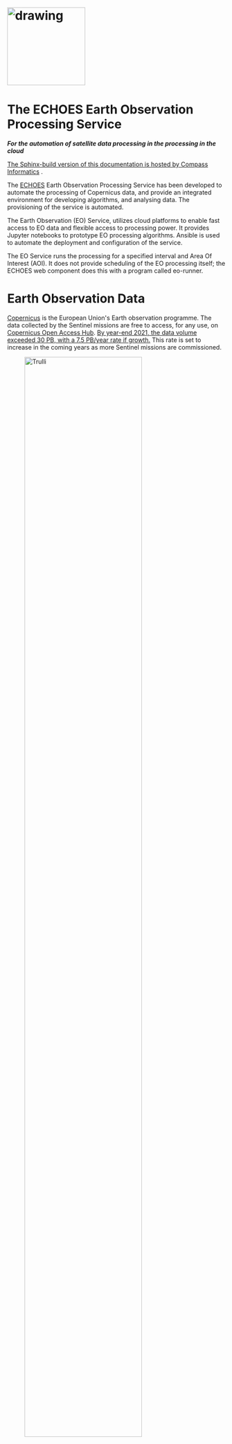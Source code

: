<h1>
<img src="images/c19Sbkgy_400x400.png" alt="drawing" width="180"/>
</h1>

# The ECHOES Earth Observation Processing Service

***For the automation of satellite data processing in the processing in the cloud***

[The Sphinx-build version of this documentation is hosted by Compass Informatics](https://docs.compass.ie/EarthObservationDocs/)
.

The [ECHOES](https://echoesproj.eu/) Earth Observation Processing Service has been developed to automate the processing
of
Copernicus data, and provide an integrated environment for developing algorithms,
and analysing data.
The provisioning of the service is automated.

The Earth Observation (EO) Service, utilizes cloud platforms to enable fast access to EO data and flexible access to
processing power.
It provides Jupyter notebooks to prototype EO processing algorithms.
Ansible is used to automate the deployment and configuration of the service.

The EO Service runs the processing for a specified interval and Area Of Interest (AOI).
It does not provide scheduling of the EO processing itself;
the ECHOES web component does this with a program called eo-runner.

# Earth Observation Data

[Copernicus](https://www.copernicus.eu/) is the European Union's Earth observation programme.
The data collected by the Sentinel missions are free to access, for any use,
on [Copernicus Open Access Hub](https://scihub.copernicus.eu/).
[By year-end 2021, the data volume exceeded 30 PB, with a 7.5 PB/year rate if growth.](https://scihub.copernicus.eu/twiki/pub/SciHubWebPortal/AnnualReport2021/COPE-SERCO-RP-22-1312_-_Sentinel_Data_Access_Annual_Report_Y2021_merged_v1.1.pdf)
This rate is set to increase in the coming years as more Sentinel missions are commissioned.

<figure>
<a href="https://www.esa.int/ESA_Multimedia/Images/2019/05/ESA-developed_Earth_observation_missions">
<img src="images/ESA-developed_Earth_observation_missions.jpg" alt="Trulli" style="width:80%"></a>
<figcaption><b>© ESA, CC BY-SA 3.0 IGO</b> </figcaption>
</figure>

The Sentinels are a family of satellite missions, developed and launched by ESA,
which provide earth observation data as part of the Copernicus programme.
Each mission in the constellation is designed to fulfil revisit and coverage requirements.
They provide global coverage of robust and continous datasets for Copernicus services.
The data is provided free of charge,
enabling downstream (including commerical) services to be developed.

The missions carry a range of sensors, including for radar and multi-spectral imaging.
They are used for land, ocean and atmospheric monitoring.
The missions used in the ECHOES project are Sentinel-1 and -2.

## Sentinel-1

***A polar-orbiting Synthetic Aperture Radar (SAR) imaging mission, for both land and ocean monitoring.***

<figure>
<a href="https://sentinels.copernicus.eu/web/sentinel/missions/sentinel-1/overview">
<img src="images/Sentinel_1-IMG_5874-white.jpg" alt="Trulli" style="width:80%"></a>
<figcaption><b>Sentinel-1 (© ESA, CC BY-SA 3.0 IGO)</b></figcaption>
</figure>

The Sentinel-1 mission comprises two polar-orbiting satellites,
performing C-band Synthetic Aperture Radar (SAR) imaging.
Being an active instrument and operating at (cloud penetrating) C-band frequencies,
Sentinel-1 can operate data and night
and its measurements are not impacted by clouds
(as in the case for optical instruments).

Sentinel-1A was launched on 3 April 2014 and Sentinel-1B on 25 April 2016.
However, as of 2022, Sentinel-1B is non-operational, due to a power issue.
This reduces the temporal resolution of the mission by half,
until Sentinel-1C is launched.

Examples of thematic areas in which Sentinel-1 data are used are:

* monitoring land-surface for motion risks
* monitoring of surface water
* monitoring of polar sea-ice
* surveillance of the marine environment
* ship detection
* mapping for forest, water and soil management

[These KML files](https://sentinels.copernicus.eu/web/sentinel/missions/sentinel-1/observation-scenario/acquisition-segments)
provide detailed information about the planned Sentinel-1 acquisitions.
These files can be opened with Google Earth.

<figure>
<img src="images/s1_acquistions.jpg" alt="Trulli" style="width:80%">
<figcaption><b>
The Sentinel-1 acquisitions covering Europe, from 2022-11-20 12:00 AM to 2022-11-23 12:00 AM.
</b></figcaption>
</figure>

## Sentinel-2

***A polar-orbiting is a multispectral high-resolution imaging mission.***

<figure>
<a href="https://sentinels.copernicus.eu/web/sentinel/missions/sentinel-2/overview">
<img src="images/Sentinel-2_pillars.jpg" alt="Trulli" style="width:80%"></a>
<figcaption><b>
Sentinel-2 (© ESA, CC BY-SA 3.0 IGO)
</b></figcaption>
</figure>

Sentinel-2A was launched on 23 June 2015, followed by Sentinel-2B on 7 March 2017.

Examples of thematic areas in which Sentinel-1 data are used are:

* Land monitoring
* Emergency management
* Climate change
* Maritime

Sentinel-2's instrument has 13 spectral bands:
four bands at 10 m, six bands at 20 m and three bands at 60 m spatial resolution.

| Sentinel-2 Bands              | Central Wavelength (µm) | Resolution (m) |
| ----------------------------- | ----------------------- | -------------- |
| Band 1 - Coastal aerosol      | 0.443                   | 60             |
| Band 2 - Blue                 | 0.49                    | 10             |
| Band 3 - Green                | 0.56                    | 10             |
| Band 4 - Red                  | 0.665                   | 10             |
| Band 5 - Vegetation Red Edge  | 0.705                   | 20             |
| Band 6 - Vegetation Red Edge  | 0.74                    | 20             |
| Band 7 - Vegetation Red Edge  | 0.783                   | 20             |
| Band 8 - NIR                  | 0.842                   | 10             |
| Band 8A - Vegetation Red Edge | 0.865                   | 20             |
| Band 9 - Water vapour         | 0.945                   | 60             |
| Band 10 - SWIR - Cirrus       | 1.375                   | 60             |
| Band 11 - SWIR                | 1.61                    | 20             |
| Band 12 - SWIR                | 2.19                    | 20             |

Like Sentinel-1, Sentinel-2 is a polar orbiting satellite.
It has an orbital swath width of 290 km.
Each Sentinel-2 product contains data covering a tile.
Each tile is 100 km × 100 km, with a 10 km overlap.
The tile covering Copenhagen, for example, is 33UUB.
The tiles do not directly correspond to the aquisition swaths.
The following figure shows the tiles and
[swaths](https://sentinels.copernicus.eu/web/sentinel/missions/sentinel-2/acquisition-plans) overlayed:

<figure>
<img src="images/s2_swath.jpg" alt="Forest" style="width:80%">
<figcaption>
<b>The Sentinel-2 acquisitions covering Europe, from 2022-11-20 12:00 AM to 2022-11-23 12:00 AM.
The red grid boxes are the tile bounds.</b>
</figcaption>
</figure>

## Sentinel Product Files

Sentinel-1 and -2 can be downloaded from the [Copernicus Open Access Hub](https://scihub.copernicus.eu/)
in the Standard Archive Format (SAFE).
This format consists of a directory containing binary image data, and metadata in XML files.
The Sentinel-1 GRD products are around 1.7 GB.
The Sentinel-2 L1C and L2A products are around 600 MB and 800 MB respectively.

The files can be read and processed by software such as
[SNAP](https://step.esa.int/main/download/snap-download/) and
the Python library [Satpy](https://satpy.readthedocs.io).

# Cloud processing

Processing EO data in the cloud has a number of advantages
over processing on a local machine or an on-premises server.
Firstly, if the cloud provider provides access to the source EO data,
it may be retrieved from the object store more quickly
than downloading it from the Copernicus Open Access Hub.
This is especially true for older data,
which can take up to 24 hours to retrieve from the archive.

Other benifits in using a cloud provider to process satellite data include,
the ability to scale up the processing to multiple machines in a cost efficient way,
and access to the services that they provide (hosted database, serverless computing etc.)
which can help to make the processing more efficient.

## The DIAS cloud platforms

The DIAS (Data and Information Access Services) cloud-based platforms, funded by the European
Commission, was developed to facilitate and standardise the access to Copernicus data and information.
[CREODIAS](https://creodias.eu/) was chosen to host the EO Service for Compass Informatics.
The other DIAS platforms are Mundi, ONDA, WEkEO and Sobloo.
The DIAS systems provide access to EO Copernicus data.
The DIAS systems allow users to execute their applications in a cloud environment, and close to where data is stored.

[The following data is available on the CREODIAS](https://creodias.eu/data-offer): Sentinel-1 GRD, Sentinel-2,
Sentinel-3, new Sentinels (like 5P), ESA/Landsat, Envisat/Meris, full Sentinel-1 SLC for Europe and 6 months rolling
archive for Sentinel-1 SLC outside Europe and elements of Copernicus Services.

The data is accessible via an S3-compatible object store.
The object store holds over 30 PB of data.
It is possible to run Virtual Machine (VM) instances on a pay-per-use or fixed term basis.
The size of the virtual machines ranges from 1 (virtual) core and 1 GB of RAM to 24 cores and 496 GB or RAM. It is
possible to spin up multiple
instance if required for large-scale processing. The price list is found [here](https://creodias.eu/price-list).

## Sentinel Hub

[Sentinel Hub](https://www.sentinel-hub.com/) is a multi-spectral and multi-temporal, big data, satellite imagery
service.
It is used in the EO Service for accessing and processing Copernicus (and other) data.

Processed satellite imagery is accessed via APIs for the requested AOI and time range,
from the full archive, in a matter of seconds.
The processing is done on Sentinel Hub's servers.
The service is subscription-based, with a quota of "processing units" available to the user every month.

One of the reasons for selecting Sentinel Hub for use in the EO Service is the client application may request small
AOIs.
If the original satellite product (SAFE format data) were used,
it would require a large amount of data to be downloaded and processed;
whereas, the Sentinel API only return the data that is requested for the AOI.
Another selling point is that it has cloud-masking and moisacing built in for Sentinel-2 imagery.
Also, the processing is done on the Sentinel Hub servers,
so the processing can be scaled up without needing to be concerned about managing the infrastructure.

## Data Cubes

A further benefit of using Sentinel Hub is that the EO data can be accessed as a data cube using
[xcube](https://xcube.readthedocs.io/en/latest/),
and the [xcube_sh](https://github.com/dcs4cop/xcube-sh) plugin (which enables xcube to work via the Sentinel Hub API).
Data cubes provide convenient access to a time series of satellite images,
allowing computations across the time dimension, with raster alignment issues handled out of the box.
These datacubes are returned as [Xarray](https://docs.xarray.dev/en/stable/) objects.
Xarray is a powerful library for handling multidimensional arrays.
Xarray labels the dimensions and provides a convenient interface to select and apply operations to the data.
With Xarray, these operations can be applied to large datasets using multiple cores, using Dask.

The Ansible Playbook, used to provision the VMs, installs Juypter Lab on the development server
and also configures the VM so that xcube can be used in the Jupyter notebooks
(see [Provisioning the servers using Ansible](Provisioning-the-servers-using-Ansible])).

## A comparison of the options

Alternatives to Sentinel Hub/X-Cube data cubes include Open Data Cube (ODC) and OpenEO.
Sentinel Hub/X-Cube was chosen primarily because Sentinel Hub is used in ECHOES (i.e. in [eo-custom-scripts](#The-EO-Processing-Packages)) 
and, being a hosted service, it does not require additional infrastructure.
Whereas, to create a datacube with ODC to cover Ireland for one year,
for example, would require tens of terabytes of storage and a high-spec VM.

Both CREODIAS and Sentinel Hub provide access to Sentinel-1, Sentinel-2 L1C and L2A, Sentinel-3 OLCI and SLSTR,
Sentinel-5P, Landsat 8, 7 and 5, Envisat, MODIS and some Copernicus Services. The CREODIAS object store has some Level-2
products that are not available on Sentinel Hub.

|                         | CREODIAS Object Store                               |    Sentinel Hub                                                                                                                          |
|-------------------------|-----------------------------------------------------|----------------------------------------------------------------------------------------------------------------------------------------|
| Data Cap?               | No                                                  | Yes                                                                                                                                    | 
| Satellite Data Format   | The original format (e.g. SAFE for the Sentinel)    | Python interface and OGC                                                                                                               | 
| Processing              | Up to the user to do the processing using e.g. SNAP | Algorithms are implement in JavaScript. [A large number of existing algorithms are available](https://custom-scripts.sentinel-hub.com) | 
| Cloud Masking built in? | No                                                  | Yes including for Sentinel-2 L1C, L2A & Sentine-3 L1B                                                                                  | 
| Mosaicing built in?     | No                                                  | Yes including for Sentinel-2 L1C, L2A & Sentine-3 L1B                                                                                  | 
| Datacubes access?       | No                                                  | Yes for Sentinel-1, -2 & -3 (via X-Cube).                                                                                              | 

# The ECHOES Earth Observation Processing Service

The ECHOES EO Processing Service was developed to
generate GeoTIFFs and associated metadata, which are consumed by the web service.
It is designed to run in the cloud.
The ECHOES EO Service can consume data from the Sentinel Hub API or alternatively,
satellite data stored on and object store on CREODIAS, or other compatible cloud services.

The service is decoupled for the web service and can be used independently of it.
It is containerised for portability and scalability.
It is extendable, allowing other EO processors to be easily added.

A Command Line Interface (CLI) is provided for calling the EO processors.
The generated outputs (images, metadata, etc.) are stored in an S3 compatible object store.
These are accessed by the ECHOES web component for display to users.
The EO service is not reponsible for scheduling of the processing;
this is done by the web-component, with the eo-ruuner module.

The processing chains genarate GeoTIFFs (or other formats) and store them
(and associated metadata) in S3 compatiable object storage.

The code had been tested on CREODIAS.
CREODIAS' object store is compatible with AWS' S3 object store.
It should therefore be possible to run the code on AWS,
but this has not been tested at the time of writing.
When running locally, [Minio](https://min.io/) can be used to provide an S3 compatible, locally hosted, object store.

## The EO Processing Packages

This section give an overview of the Python code that has been developed to process the EO data.

The following diagram shows the main Python packages that have been developed
for EO service, with their dependencies:

```mermaid
stateDiagram-v2
    eo_io --> eo_custom_scripts
    eo_io --> eoian
    eoian --> eo_processors
    eo_io --> eo_processors
```

### The lower-level packages

[eo-io](https://github.com/ECHOESProj/eo-io) is used to read and write to the S3 object store.
Both eo-custom-scripts and the processors in eo-processor read and write to the object store using the eo-io package.
eo-io is is a low-level package,
used by [eoian](https://github.com/ECHOESProj/eoian])
and [eo-processors](https://github.com/ECHOESProj/eo-processors),
to write the GeoTIFFs and metadata to S3.
S3 is the name of object storage service on AWS,
and a S3 compatible object store is available on CREODIAS.

[eoian](https://github.com/ECHOESProj/eoian]) is used to download,
process and store the satellite from the CREODIAS object store.
The processors, themselves are in the [eo-processors](https://github.com/ECHOESProj/eo-processors) repository.
This code is described in
[Processing of satellite files from the object store and other data sources](#processing-of-satellite-files-from-the-object-store-and-other-data-sources)
.

### The top-level packages

The processing chains are called remotely via webhooks
(see [Triggering the processing using webhook callbacks](#triggering-the-processing-using-webhook-callbacks)).
Webhook callbacks are used by the ECHOES web app to trigger the processing,
for the requested AOI and dates, over the internet.
The webhooks callback run the processing chains on the remote (CREODIAS) server, via CLIs.
The two repositorys with code which provide CLIs, for the processing chains,
and which may be called via the webhooks callback are:

* [eo-custom-scripts](https://github.com/ECHOESProj/eo-custom-scripts)
* [eo-processors](https://github.com/ECHOESProj/eo-processors)

Alternatively, the CLI may be called directly (i.e. without webhhooks) on the machine on which they are deployed,
as described in [The command line interface](#the-command-line-interface).

The eo-custom-scripts code (for which the EO processing is done on Sentinel Hub servers) has a single CLI,
from which many EO processors may be called
(see [Automation of the EO Custom Scripts repository](#automation-of-the-eo-custom-scripts-repo)).

The eo-processors code has a CLI for each processor
(
see [Processing of satellite files from the object store and other data sources](#processing-of-satellite-files-from-the-object-store-and-other-data-sources))
.
The processors consume EO data from various sources.
For example, from CREODIAS object store
(as is the case for eo-processors/eo_processors/ndvi_satpy,
where the eoian code is used to automate the downloading, processing and storage of the results).

## The system architecture

The following diagram gives an overview of the EO Service architecture for Compass Informatics:

![eo_service.drawio](images/eo_service.drawio.png)

There are two VMs: dev and prod (development and production respectively).
These are Ubuntu 20.04 (Focal Fossa) VMs, running on CREODIAS.
Each VM consumes data from either the Sentinel Hub or satellite data stored in buckets.
Each VM writes to a bucket, but on the dev server the bucket is named eo-compass-dev,
on the prod server the bucket is called eo-compass.

On the dev server, both the Docker containers and Python code is deployed to enable development.
On the prod server only the Docker containers are deployed.

Another difference betwween the two is that the Juypter Lab service is installed on the dev server,
but not prod.

Consult [the Playbook](https://github.com/ECHOESProj/eo-playbooks) used to provision both servers
to determine what is installed on each
(see [Provisioning the servers using Ansible](#Provisioning-the-servers-using-Ansible)).  

## Which processing chain should I use?

The [eo-custom-scripts](https://github.com/ECHOESProj/eo-custom-scripts)
processing chain (which uses Sentinel Hub) has a number of advantages over the eoain processing chain (which uses the
CREODIAS object store EO files).
It provides a convenient API for accessing and processing satellite data and it can provide clouding mosaicing.
Using the API, only the data within the AOI is processed on the Sentinel Hub server,
which makes the processing much faster for smaller regions.
This is in contrast to the eoain processing chain, in which the full granule is downloaded to the VM,
and it is not possible to just download the data within the AOI.

eo-custom-scripts is the main processing chain code used in the EO Service;
however, one case for using the eoian processing chain, in preference to eo-custom-scripts,
is where an algorithm implemented in [SNAP](https://step.esa.int/main/download/snap-download/) is required.
SNAP has many built-in algorithms which are not directly available in eo-custom-scripts.
For example, can SNAP carry out custom preprocesssing steps that are not available through Sentinel Hub, 
which can be automated using eoian 
(although Sentinel Hub does provide access to the Sentinel-2 L2A product, which is atmospherically corrected).
The eo-processors package (which uses the eoian package) allows for more flexibility to use other processing software,
including [SNAP](https://step.esa.int/main/download/snap-download/)
and [Satpy](https://satpy.readthedocs.io/).

Another case for using eo-processors and eoian, instead of eo-custom-scripts,
is where a very large area or large time period needs to be processed.
Sentinel Hub has a limited number
of [processing units](https://docs.sentinel-hub.com/api/latest/api/overview/processing-unit/) (which can be increased at
an additional cost).
Also, some EO data is available on the CREODIAS object store that is not available on Sentinel Hub.
For example, the Sentinel-3 Level-2 land and water products are not currently available on
Sentinel Hub (only the Level-1 product is available on Sentinel Hub, but both the Level-1 and Level-2 products are on
the
CREODIAS object store) and these may be required on the ECHOES application.
The eoian processing chain may be the best option for minimizing cost if processing a large area.

## Automation of the Sentinel Hub processing (eo-custom-scripts)

The [Sentinel Hub Customs Scripts repository](https://github.com/sentinel-hub/custom-scripts)
is a collection of scripts which implement EO processors.
[This repository](https://github.com/sentinel-hub/custom-scripts) is used to call these scripts, via a CLI.

With eo-custom-scripts, the processing is done on Sentinel Hub's servers.
Therefore, a low-spec VM can be used to run the code.

The figure below shows a chain block diagram for the eo-custom-scripts processing chain, which generates GeoTIFFs using
Sentinel Hub.
The diagram shows the code running on a VM on CREODIAS; however, it is not limited to running CREODIAS,
and it could run on, for example, AWS.
To run on other cloud platforms,
the credentials file needs to be modified (see [Handling the credentials](#handling-the-credentials])).

![eo-custom-scripts block diagram](images/eo-custom-scripts-block-diagram.png)

An S3, compatible object store is required,
but if one is not available, Minio can be used (see [Object Storage](#object-storage)).
The code calls the Sentinel Hub API.

The code in the [Sentinel Hub Customs Scripts repository](https://github.com/Sentinel-Hub/custom-scripts), has been
added to the eo-custom-scripts repository, so that the script can called via the command line. This enables many EO
products
can be quickly implemented on the ECHOES platform.

eo-processors and eo-custom-scripts can each be called by a CLI interface or imported as a Python module.
See the README of [eo-processors](https://github.com/ECHOESProj/eo-processors)
and [eo-custom-scripts](https://github.com/ECHOESProj/eo-custom-scripts)
for information on their installation and usage.

## Processing source satellite files with eoian

The Sentinel-1 and -2 data are stored in the SAFE format in the CREODIAS object store.
The [eoian](https://github.com/ECHOESProj/eoian) processing chain is used to automate the processing to this,
and other data, in the object store.

The eoian module the processing is done in the following sequence:

```mermaid
graph TD
A(Receive request) -->
B[Search for satellite data] -->
C[Process] -->
D[(Object store)]  
```

The program can be run using a CLI (as described in Section [The command line interface](#the-command-line-interface),
or if it is called remotely,
via webhooks (see [Calling the EO Service using webhooks](#calling-the-eo-service-using-webhooks)).

The command line or webhook call back arguments specify the name of the instrument,
processing module, the Area Of Interest (AOI) and other parameters.

This Python package is used to access satellite data from the data store,
process the data store it.

The processors that use the eoian package write the date to an object store
and write the location of the objects to the terminal,
which can be used download the results.

![eoian block diagram](images/eoian-block-diagram.png)

## The eo-processors repository

This [eo-processors](https://github.com/ECHOESProj/eo-processors) repository contains various processor.
The processors use the Eoian package, xcube libary and/or Sentinel Hub API to generate results.
The outputs of the processing chains are generally stored in the object store.
The processors that use the eoian package write the date to an object store
and write the location of the objects to the terminal.
See the README of each of the processors for information on their usage.

See [Processor Development](#Processor-Development) for information on how to add your own processors.

## Provisioning the servers using Ansible

Development of the EO processing chain can be done on a local or machine or a remote VM,
hosted by, for example, CREODIAS or AWS.

The setup of the EO dev environment can be time-consuming. It involves the following:

* install system packages
* install Python requirements
* copy keys over
* decrypt and copy credentials over
* set environment variables
* install Docker
* build Docker images
* Install JupyterLab

These steps are automated, using Ansible.

The ansible playbooks are in
the [eo-playbooks](https://github.com/ECHOESProj/eo-playbooks) repository.
See the README in the repository for the installation and usage instructions.

![](images/playbook-opt.gif)

To run the code using Docker, copy the config files and GitHub key to the credentials directory, for example,
eo-custom-scripts\credentials.
This is required because Docker cannot access files outside its scope when building the image.
The files in the credentials' directory are copied to the home directory in the container.
It is not necessary to carry out these steps manually if you use Ansible. However, if you are doing them manually, refer
to the roles Ansible roles, which show the steps involved.

# Calling the EO service

## The command line interface

The EO Service is designed to be called via Webhooks, when running operationally.
It can also be called via the CLI on the production or development server,
where it is installed.

The first step is to login into the VM, with:

    ssh -i ~/.ssh/eo-stack.key eouser@<ip.of.vm>

The Ansible Playbook clones GitHub repositorys,
and saves the source code in the following directory:

    /home/eouser/echoes-deploy

### eo-custom-scripts

As an example, on the development machine, cd to

    /home/eouser/echoes-deploy/eo-custom-scripts

and run the eo-custom-scripts code by executing:

    python3 -m eo_custom_scripts sentinel2_l1c ndvi_greyscale "POLYGON((-6.377 52.344, -6.378 52.357, -6.355 52.357, -6.356 52.345, -6.377 52.344))" 

This runs the *ndvi_greyscale* process using Sentinel-2 L1C data (*sentinel2_l1c*)
for the AOI

    "POLYGON((-6.377 52.344, -6.378 52.357, -6.355 52.357, -6.356 52.345, -6.377 52.344)2019-01-01 2019-12-31)"

defined as a WKT,
from 2019-01-01 to 2019-12-31.
By default, monthly mosaics are generated.

As can been see here,
the GeoTIFFs and JSON metedata files generated by the processing are stored are returned on Stdout:

![](images/eo_custom_scripts.gif)

These locations are parsed by eo-runner in the web component,
and downloaded from S3.

The following gives the usage instructions:

     python3 -m eo_custom_scripts -h

or consult the readme of the eo-custom-scripts repository.

### eo-processors

To run the eo-processors processors, on the development machine, cd to

    /home/eouser/echoes-deploy/eo_processors/

then run a processor.
For example, you can run the NDVI processor with:

    python3 ndvi_satpy S2_MSI_L1C "POLYGON((-6.485367 52.328206, -6.326752 52.328206, -6.326752 52.416241, -6.485367 52.416241, -6.485367 52.328206))" 2021-01-09 2021-02-01 --cloud_cover=90

As is the case for eo-custom-scripts,
the location of the generated files is returned on Stdout.

You can get usage instructions for the processors with:

    python3 ndvi_satpy -h

## Docker

Both eo-custom-scripts and eo-processors are containerised.
This ensures that the code runs uniformly and consistently on the host machine or container service.

To get the EO service up and running, it is necessary to build and run the websockets-server image and
eo-stack, in addition to handling the credentials.
The containers can be built as described in the README of these packages.
However, this is not necessary,
as checking out the code and building the containers, etc. is automated with an Ansible Playbook,
as descrided in [Provisioning the servers using Ansible](#Provisioning-the-servers-using-Ansible).

After the development machine has been provisioned (see [eo-playbooks](https://github.com/ECHOESProj/eo-playbooks)),
login into the terminal and list the container images available, as follows:

    vagrant@ubuntu-focal:~$ docker image list
    REPOSITORY          TAG            IMAGE ID       CREATED         SIZE
    eo-processors       latest         8bd2b6719048   2 days ago      1.99GB
    eo-custom-scripts   latest         9fb59b602664   2 days ago      1.44GB
    websockets-server   latest         5ea2a8fbc8fd   2 days ago      408MB

The *eo-custom-scripts* and *eo-processors* images are for EO processing,
and the *websockets-server* is for calling processing remotely, via webhooks.

The Ansible Playbook automates the building of the Docker images,
in addition to handling the credentials.
It is therefore *not* necessary to supply the credentials to the container,
or start the services using docker compose, as described bellow.
However, you may want to do this if you are, for example,
running the containers on your local machine.

### Supplying credentials to the container

When running the containers on the deployment or production machines,
the credentials stored in the eo-custom-scripts and eo-processors images.
The Ansible Playbook inserts the credentials into the config files (credentials/config_eo_service.yml)
of each of these packages, before building the images.
Therefore, it is not necessary to supply the credentials when running the container.

If the *eo-processors* and *eo-custom-scripts* images are built using

        docker build .

(i.e. without using the Playbook) the credentials files (*credentials/config_eo_service.yml*), in each of these
repositories,
is copied across to the image.
As these files do *not* contain the credentials,
the credentials will not be stored in the image.
However, the credentials can be passed in as enviroment variables when the container is run,
using the "--env-file" option.

The file */home/eouser/env_file* is created by the Ansible Playbook on the host machines.
If building and running the code in eo-custom-scripts and eo-processors,
without of the Playbook, create a file named env-file and add the following:

        PATH='/usr/local/sbin:/usr/local/bin:/usr/sbin:/usr/bin:/sbin:/bin:/usr/games:/usr/local/games:/snap/bin'
        SH_INSTANCE_ID=''
        SH_CLIENT_ID=''
        SH_CLIENT_SECRET=''
        WEBAPIKEY=''
        JUPYTER_NOTEBOOK_PASS=''
        CREODIAS_USERNAME=''
        CREODIAS_PASSWORD=''
        SERVICE='creodias'
        S3_ENDPOINT_URL_LOCAL='http://data.cloudferro.com'
        S3_ENDPOINT_URL_EXT='https://cf2.cloudferro.com:8080'
        S3_AWS_ACCESS_KEY_ID=''
        S3_AWS_SECRET_ACCESS_KEY=''
        CONFIG='null'
        BUCKET='' # Nane of bucket on S3

Add the appropriate credentials to this file.
Refer to the [eo-playbooks](https://github.com/ECHOESProj/eo-playbooks) repository
to understand what vales to set the variables to;
otherwise run the Playbook, which will generate it automatically and store it in

        /home/eouser/env_file.

### Running the container

The eo-stack repository contains the Docker Compose file
for starting the websockets server
(to call the EO Service remotely, using webhooks)
and to start the [Minio](https://min.io/) service for object storage.
(Minio is only used if the service is not running in a cloud
where an S3 object store is available.)
These services are intialised by executing

        docker compose up

in the eo-stack directory.

The Playbook does this automatically,
so you do not need to do this on the machine that have been provisioned using the Playbook.

Both eo-processors and eo-custom-scripts provide CLIs with which to run the processing,
as shown in the following examples:

    docker run --env-file=env_file --network host eo-custom-scripts copernicus_services global_surface_water_change "POLYGON((-6.3777351379394 52.344188690186, -6.3780784606933 52.357234954835, -6.3552474975585 52.357749938966, -6.3561058044433 52.345218658448, -6.3777351379394 52.344188690186))" 2015-01-01 2020-12-31
    docker run --env-file=env_file --network host eo-processors ndvi_satpy S2_MSI_L1C "POLYGON((-6.485367 52.328206, -6.326752 52.328206, -6.326752 52.416241, -6.485367 52.416241, -6.485367 52.328206))" 2021-01-09 2021-02-01 --cloud_cover=90

The *--network host* option enables the containers to communicate with
the services that have been started using docker compose.
In this case, the container is called with the environment file.
The *--network host* option is not necessary when running the containers on
the CREODIAS machines.

An alias is set in the .bashrc of the VM as follows:

    alias eo-run='docker run --env-file=/home/eouser/env_file -v /data:/data --network host'

which can the used call the container with the environment file automatically passed to the container
and the data directory on the container :

    eo-run eo-processors change_detection_s2_pca "POLYGON ((-6.485367 52.328206, -6.326752 52.328206, -6.326752 52.416241, -6.485367 52.416241, -6.485367 52.328206))" 2021-01-09 2021-02-01

See the readme in these repositories for usage instructions.

## Triggering the processing using webhook callbacks (websockets-server)

The [websockets-server](https://github.com/ECHOESProj/websockets-server) allows you to remotely run the processing chains, via the server IP address/domain name and WebSockets. WebSockets allow a long living connection between server and client, meaning it is ideal in a situation for a processing chain may be running for some hours. The `websockets-server` is sent a docker container name and arguments, and responds with the `stdout` or `stderr` of the container. The `stdout` typically contains the location of the GeoTIFFs produced by the processing chain, which can be then downloaded by the application which sent the websockets request.

Example using using JavaScript. Python has a pacakge called `websocket` which is usefull if working with Python.
```javascript
// Create WebSocket connection.
const socket = new WebSocket('ws://localhost:3000?token=test_token');

// Connection opened
socket.addEventListener('open', function (event) {
    socket.send(JSON.stringify({
        image: 'eo-custom-scripts',
        instrument: 'S2_MSI_L1C',
        processing_module: 'ndvi_s2',
        polygon: 'POLYGON ((-6.485367 52.328206, -6.326752 52.328206, -6.326752 52.416241, -6.485367 52.416241, -6.485367 52.328206))',
        start: '2021-01-10',
        stop: '2021-01-11',
        optional: {
            '--cloud_cover': 90 
        }                       
    }));
});

// Listen for messages
socket.addEventListener('message', function (event) {
    console.log(JSON.parse(event.data));
});
```


# Jupyter Lab

The Ansible Playbook installs Jupyter Lab.

JupyterLab is used to prototype EO processors, before being added to the processing chain.
It is installed by the Ansible Playbook (
see [Automation of the EO Custom Scripts repo](#automation-of-the-eo-custom-scripts-repo))

![Juypter LAb](images/jupyter.JPG)

The Anisble Playbook installs JupyterLab on the remote machine.
It can be accessed via

    https://<ip of remote machine>:8888.

The eo-io, eoian and eo-processors packages may be imported in the notebooks.

The Playbook sets environment variables,
so that the data may be accessed as datacubes,
via the xcube interface, or from Sentinel Hub directly.

If the VM is running on CREODIAS, the Copernicus, and other EO data is accessible on /eodata/ via the Jupyter Lab
notebooks.

## Binding ports

Dask is a package for parallel computing that can be used to reduce the processing time.
The Dask distributed scheduler provides an interactive dashboard,
containing plots and tables with live information,
for live feedback on the processing.

The dashboard is accessible through the browser, on a specified port.
In order to access the dashboard, this port on the remote VM can be bound to your local machine.
In order to do this, execute the following:

    ssh -i ~/.ssh/eo-stack.key -N -L 9999:localhost:7744 eouser@<ip-of-remote-server> &

in the web browser of your local machine goto:

    http://127.0.0.1:9999

in order to access the dashboard.

## Binder notebooks

Binder is used to open notebooks in an executable environment.
Whereas Jupyter Lab is a private developement environment,
Binder notebooks are public and provide a way of interacting with the notebooks.
[These Binder Notebooks](https://mybinder.org/v2/gh/ECHOESProj/eo-notebooks/main)
show how NDVI can be analysed using Xarray.

## Processor Development

## eo-custom-scripts

New processors can be added to eo-custom-scripts by modifying the source code.
The processors are located here:

    eo-custom-scripts/eo_custom_scripts/custom_scripts

Add the processor to the directory corresponding to the instrument that the processor will use.
Add a directory with the name of the processor to the directory with the existing processors.
In that directory add the processor and name it script "script.js".
The script can the be called via the CLI.

## eo-processors, eoian & eo-io

### Example: create a processing chain using eoin

The processor in eo-processors/eo_processors/ndvi_satpy generates Sentinel 2 NDVI GeoTIFFs.
The following example creates an NDVI product (without the CLI).

```python3
from os.path import dirname
from satpy import Scene, find_files_and_readers
from shapely import wkt
from eoian import ProcessingChain, utils
import xarray as xr


def main(input_file: str, area_wkt: str) -> xr.Dataset:
    files = find_files_and_readers(base_dir=dirname(input_file), reader='msi_safe')
    scn = Scene(filenames=files)
    scn.load(['B04', 'B08'])
    area = wkt.loads(area_wkt)

    epsg = scn['B04'].area.crs.to_epsg()
    xy_bbox = utils.get_bounds(area, epsg)
    scn = scn.crop(xy_bbox=xy_bbox)

    extents = scn.finest_area().area_extent_ll
    ad = utils.area_def(extents, 0.0001)
    s = scn.resample(ad)

    ndvi = (s['B08'] - s['B04']) / (s['B08'] + s['B04'])
    s['ndvi'] = ndvi
    s['ndvi'].attrs['area'] = s['B08'].attrs['area']
    del s['B04']
    del s['B08']
    return s


instrument = "S2_MSI_L1C"
area_wkt = "POLYGON((-6.485367 52.328206, -6.326752 52.328206, -6.326752 52.416241, -6.485367 52.416241, -6.485367 52.328206))"
start, stop = "2021-01-09", "2021-02-01"

processing_chain = ProcessingChain(instrument,
                                   area_wkt,
                                   start,
                                   stop,
                                   processing_func=main)

for result in processing_chain:
    result.to_tiff()
    result.metadata_to_json()
```

The *main* function implements the procesor and returns a Xarray dataset with the results.
The main function is an argument of the *ProcessingChain* class.
The for-loop interates over the *processing_chain* object,
which yields a result object.
The result object contains the processed dataset and methods to write write to the object store.
The methods include:

* *to_tiff()*
* *to_zarr()* (experimental)
* *metadata_to_json()*

### Example: writing to the object store using eo_io

In this example, we write to an object store.

```python3
    import eo_io


@dataclass
class Metadata(eo_io.metadata.BaseMetadata):
    area_wkt: str
    name: str
    platform: str
    instrument: str
    processingLevel: str
    date1: str
    date2: str


def get_path(self):
    return join(self.area_wkt, self.name, self.platform, self.instrument, self.processingLevel,
                f'{self.date1}_{self.date2}')


def compute_dataset() -> xr.Dataset:
    """processing code goes here"""
    return ds


dataset = compute_dataset()
metadata = Metadata(area_wkt, 'change', 'sentinel2', 'msi', 'S2L2A', date1, date2)

store = eo_io.store_dataset.store(dataset, metadata)
store.to_tiff()
```

The eo_io module is used to write the data to the datastore.

# The eo-tracking-matchup repository

The [eo-tracking-matchup repository](https://github.com/ECHOESProj/eo-tracking-matchup)
is a standalone package for obtaining the cloest EO values for each coordinate in a CSV file.

It has been used to matchup Sentinel-2 NDMI values to a timeseries of bird tracking values.

Usage instructions are given in the readme.
It will be necessary to modify the code to adapt it to the format or your CSV file,
and to obtain other variables, other than NDMI.

# Acknowledgements

This software was developed by [Compass Information](https://compass.ie),
as part of the [ECHOES project](https://echoesproj.eu/).

The ECHOES project is funded by [an Irish Welsh Programme](https://irelandwales.eu),
which promotes co-operation in the areas of innovation, climate change and sustainable development.
It is part-funded by the 2014-2020 European Regional Development Fund,
through the Welsh Government.
